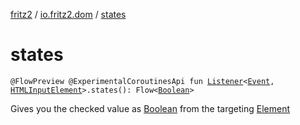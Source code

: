 [fritz2](../index.md) / [io.fritz2.dom](index.md) / [states](./states.md)

# states

`@FlowPreview @ExperimentalCoroutinesApi fun `[`Listener`](-listener/index.md)`<`[`Event`](https://kotlinlang.org/api/latest/jvm/stdlib/org.w3c.dom.events/-event/index.html)`, `[`HTMLInputElement`](https://kotlinlang.org/api/latest/jvm/stdlib/org.w3c.dom/-h-t-m-l-input-element/index.html)`>.states(): Flow<`[`Boolean`](https://kotlinlang.org/api/latest/jvm/stdlib/kotlin/-boolean/index.html)`>`

Gives you the checked value as [Boolean](https://kotlinlang.org/api/latest/jvm/stdlib/kotlin/-boolean/index.html) from the targeting [Element](https://kotlinlang.org/api/latest/jvm/stdlib/org.w3c.dom/-element/index.html)


